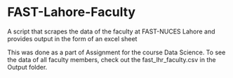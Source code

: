 # FAST-Lahore-Faculty
A script that scrapes the data of the faculty at FAST-NUCES Lahore and provides output in the form of an excel sheet

This was done as a part of Assignment for the course Data Science. To see the data of all faculty members, check out the fast_lhr_faculty.csv in the Output folder.
